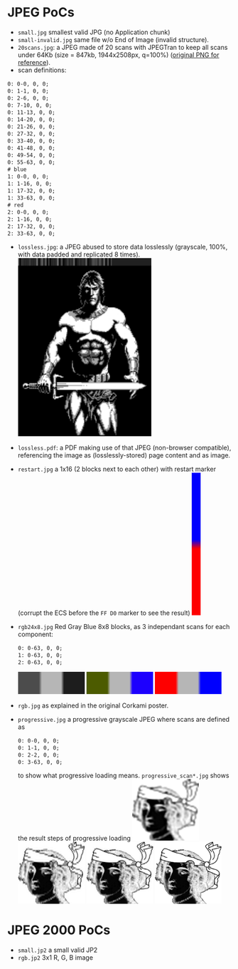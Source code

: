 # JPEG PoCs

- `small.jpg` smallest valid JPG (no Application chunk)
 - `small-invalid.jpg` same file w/o End of Image (invalid structure).
- `20scans.jpg`: a JPEG made of 20 scans with JPEGTran to keep all scans under 64Kb (size = 847kb, 1944x2508px, q=100%) ([original PNG for reference](20scans_std.png)).
 - scan definitions:
  ```
  0: 0-0, 0, 0;
  0: 1-1, 0, 0;
  0: 2-6, 0, 0;
  0: 7-10, 0, 0;
  0: 11-13, 0, 0;
  0: 14-20, 0, 0;
  0: 21-26, 0, 0;
  0: 27-32, 0, 0;
  0: 33-40, 0, 0;
  0: 41-48, 0, 0;
  0: 49-54, 0, 0;
  0: 55-63, 0, 0;
  # blue
  1: 0-0, 0, 0;
  1: 1-16, 0, 0;
  1: 17-32, 0, 0;
  1: 33-63, 0, 0;
  # red
  2: 0-0, 0, 0;
  2: 1-16, 0, 0;
  2: 17-32, 0, 0;
  2: 33-63, 0, 0;
  ```
- `lossless.jpg`: a JPEG abused to store data losslessly (grayscale, 100%, with data padded and replicated 8 times).
   <img src=lossless.jpg width=300/>
   
 - `lossless.pdf`: a PDF making use of that JPEG (non-browser compatible), referencing the image as (losslessly-stored) page content and as image.


- `restart.jpg` a 1x16 (2 blocks next to each other) with restart marker (corrupt the ECS before the `FF D0` marker to see the result)
  <img src=restart.jpg width=20/>

- `rgb24x8.jpg` Red Gray Blue 8x8 blocks, as 3 independant scans for each component:
  ```
  0: 0-63, 0, 0;
  1: 0-63, 0, 0;
  2: 0-63, 0, 0;
  ```
  <img src=pics/rgb_scan1.jpg width=150/> <img src=pics/rgb_scan2.jpg width=150/> <img src=pics/rgb_scan3.jpg width=150/>
- `rgb.jpg` as explained in the original Corkami poster.
- `progressive.jpg` a progressive grayscale JPEG where scans are defined as
  ```
  0: 0-0, 0, 0;
  0: 1-1, 0, 0;
  0: 2-2, 0, 0;
  0: 3-63, 0, 0;
  ```
  to show what progressive loading means. `progressive_scan*.jpg` shows the result steps of progressive loading
<img src=pics/progressive_scan1.jpg width=150/><img src=pics/progressive_scan2.jpg width=150/> <img src=pics/progressive_scan3.jpg width=150/> <img src=pics/progressive_scan4.jpg width=150/> 

# JPEG 2000 PoCs
- `small.jp2` a small valid JP2
- `rgb.jp2` 3x1 R, G, B image
